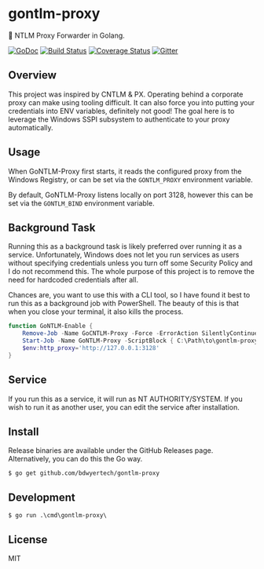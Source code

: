 # gontlm-proxy
:wrench:  NTLM Proxy Forwarder in Golang.

[![GoDoc](https://godoc.org/github.com/bdwyertech/gontlm-proxy?status.svg)](https://godoc.org/github.com/bdwyertech/gontlm-proxy)
[![Build Status](https://github.com/bdwyertech/gontlm-proxy/workflows/Go/badge.svg?branch=master)](https://github.com/bdwyertech/gontlm-proxy/actions?query=workflow%3AGo+branch%3Amaster)
[![Coverage Status](https://coveralls.io/repos/github/bdwyertech/gontlm-proxy/badge.svg?branch=master)](https://coveralls.io/github/bdwyertech/gontlm-proxy?branch=master)
[![Gitter](https://img.shields.io/badge/Gitter-bdwyertech%2Fgontlm--proxy-brightgreen.svg)][gitter]

[gitter]: https://gitter.im/bdwyertech/gontlm-proxy

## Overview
This project was inspired by CNTLM & PX.  Operating behind a corporate proxy can make using tooling difficult.  It can also force you into putting your credentials into ENV variables, definitely not good!  The goal here is to leverage the Windows SSPI subsystem to authenticate to your proxy automatically.

## Usage
When GoNTLM-Proxy first starts, it reads the configured proxy from the Windows Registry, or can be set via the `GONTLM_PROXY` environment variable.

By default, GoNTLM-Proxy listens locally on port 3128, however this can be set via the `GONTLM_BIND` environment variable.

## Background Task
Running this as a background task is likely preferred over running it as a service.  Unfortunately, Windows does not let you run services as users without specifying credentials unless you turn off some Security Policy and I do not recommend this.  The whole purpose of this project is to remove the need for hardcoded credentials after all.

Chances are, you want to use this with a CLI tool, so I have found it best to run this as a background job with PowerShell.  The beauty of this is that when you close your terminal, it also kills the process.

```powershell
function GoNTLM-Enable {
	Remove-Job -Name GoCNTLM-Proxy -Force -ErrorAction SilentlyContinue
	Start-Job -Name GoNTLM-Proxy -ScriptBlock { C:\Path\to\gontlm-proxy.exe }
	$env:http_proxy='http://127.0.0.1:3128'
}
```

## Service
If you run this as a service, it will run as NT AUTHORITY/SYSTEM.  If you wish to run it as another user, you can edit the service after installation.

## Install
Release binaries are available under the GitHub Releases page.  Alternatively, you can do this the Go way.
```console
$ go get github.com/bdwyertech/gontlm-proxy
```

## Development
```console
$ go run .\cmd\gontlm-proxy\
```

## License

MIT
